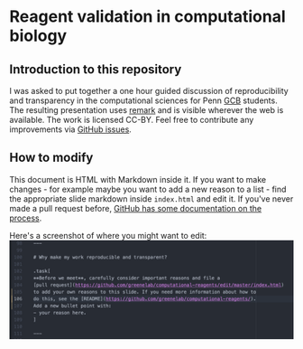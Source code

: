 # Reagent validation in computational biology

## Introduction to this repository

I was asked to put together a one hour guided discussion of reproducibility and
transparency in the computational sciences for Penn
[GCB](http://www.med.upenn.edu/gcb/index.shtml) students. The resulting
presentation uses [remark](https://remarkjs.com) and is visible wherever the
web is available. The work is licensed CC-BY. Feel free to contribute any
improvements via
[GitHub issues](https://github.com/greenelab/computational-reagents/issues).

## How to modify

This document is HTML with Markdown inside it. If you want to make changes - for
example maybe you want to add a new reason to a list - find the appropriate
slide markdown inside `index.html` and edit it. If you've never made a pull
request before, [GitHub has some documentation on the process](https://help.github.com/articles/creating-a-pull-request/).

Here's a screenshot of where you might want to edit:
![Where to edit](markdown-slide-example.png)
